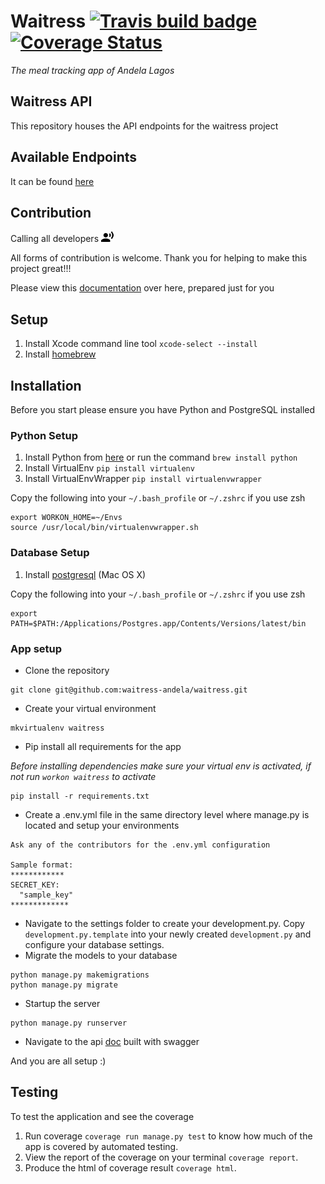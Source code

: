 # Waitress [![Travis build badge](https://travis-ci.org/waitress-andela/waitress.svg?branch=master)](https://travis-ci.org/waitress-andela/waitress) [![Coverage Status](https://coveralls.io/repos/waitress-andela/waitress/badge.svg?branch=master&service=github)](https://coveralls.io/github/waitress-andela/waitress?branch=master)

_The meal tracking app of Andela Lagos_

## Waitress API
This repository houses the API endpoints for the waitress project

## Available Endpoints
It can be found [here](http://waitressandela.herokuapp.com/docs/)

## Contribution
Calling all developers ![call](markdown_imgs/call.png)

All forms of contribution is welcome. Thank you for helping to make this project great!!!

Please view this [documentation](https://docs.google.com/a/andela.co/document/d/1xiDfPL-JTebwav6jdW30SzwwnDNZmajJVZhpU6h4kxg/edit?usp=sharing) over here, prepared just for you

## Setup
1. Install Xcode command line tool `xcode-select --install`
2. Install [homebrew](http://brew.sh/)

## Installation
Before you start please ensure you have Python and PostgreSQL installed 

### Python Setup

1. Install Python from [here](http://www.python.org/download/) or run the command `brew install python`
2. Install VirtualEnv `pip install virtualenv`
3. Install VirtualEnvWrapper `pip install virtualenvwrapper`

Copy the following into your `~/.bash_profile` or `~/.zshrc` if you use zsh
```
export WORKON_HOME=~/Envs
source /usr/local/bin/virtualenvwrapper.sh
```

### Database Setup
1. Install [postgresql](http://postgresapp.com/) (Mac OS X)

Copy the following into your `~/.bash_profile` or `~/.zshrc` if you use zsh
```
export PATH=$PATH:/Applications/Postgres.app/Contents/Versions/latest/bin
```

### App setup
* Clone the repository
```
git clone git@github.com:waitress-andela/waitress.git
```
* Create your virtual environment
```
mkvirtualenv waitress
```
* Pip install all requirements for the app

_Before installing dependencies make sure your virtual env is activated, if not run `workon waitress` to activate_
```
pip install -r requirements.txt
```
* Create a .env.yml file in the same directory level where manage.py is located and setup your environments
```
Ask any of the contributors for the .env.yml configuration

Sample format:
************
SECRET_KEY:
  "sample_key"
*************
```
* Navigate to the settings folder to create your development.py. Copy `development.py.template` into your newly created `development.py` and configure your database settings.
* Migrate the models to your database
```
python manage.py makemigrations
python manage.py migrate
```
* Startup the server
```
python manage.py runserver
```
* Navigate to the api [doc](http://localhost:8000/docs/) built with swagger

And you are all setup :)

## Testing
To test the application and see the coverage

1. Run coverage `coverage run manage.py test` to know how much of the app is covered by automated testing.
2. View the report of the coverage on your terminal `coverage report`.
3. Produce the html of coverage result `coverage html`.
